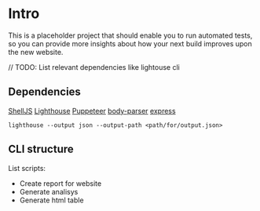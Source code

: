 # Intro

This is a placeholder project that should enable you to run automated tests, so you can provide more insights about how your next build improves upon the new website.

// TODO: List relevant dependencies like lightouse cli

## Dependencies

[ShellJS](https://github.com/shelljs/shelljs)
[Lighthouse]()
[Puppeteer]()
[body-parser]()
[express]()

`lighthouse --output json --output-path <path/for/output.json>`

## CLI structure

List scripts:

- Create report for website
- Generate analisys
- Generate html table
